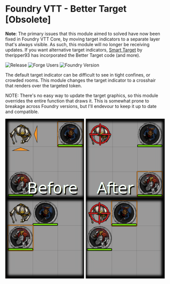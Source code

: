 # Foundry VTT - Better Target [Obsolete]

**Note**: The primary issues that this module aimed to solved have now been fixed in Foundry VTT Core, by moving target indicators to a separate layer that's always visible. As such, this module will no longer be receiving updates. If you want alternative target indicators, [Smart Target](https://foundryvtt.com/packages/smarttarget) by theripper93 has incorporated the Better Target code (and more).

![Release](https://github.com/sPOiDar/fvtt-module-better-target/workflows/Release/badge.svg)
![Forge Users](https://img.shields.io/badge/dynamic/json?color=blue&label=Forge%20Users&query=package.installs&suffix=%25&url=https%3A%2F%2Fforge-vtt.com%2Fapi%2Fbazaar%2Fpackage%2Fbetter-target)
![Foundry Version](https://img.shields.io/badge/dynamic/json?color=blue&label=Foundry%20Version&prefix=v&query=%24.compatibleCoreVersion&url=https%3A%2F%2Fgithub.com%2FsPOiDar%2Ffvtt-module-better-target%2Fraw%2Fmaster%2Fmodule.json)

The default target indicator can be difficult to see in tight confines, or crowded rooms. This module changes the target indicator to a crosshair that renders over the targeted token.

NOTE: There's no easy way to update the target graphics, so this module overrides the entire function that draws it. This is somewhat prone to breakage across Foundry versions, but I'll endevour to keep it up to date and compatible.

![Example](example/example.png)
